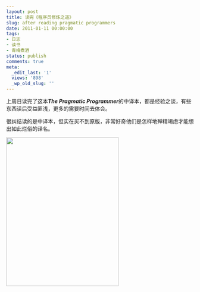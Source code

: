 ```yaml
---
layout: post
title: 读完《程序员修炼之道》
slug: after reading pragmatic programmers
date: 2011-01-11 00:00:00
tags:
- 日志
- 读书
- 青梅煮酒
status: publish
comments: true
meta:
  _edit_last: '1'
  views: '898'
  _wp_old_slug: ''
---
```

上周日读完了这本<strong><em>The Pragmatic Programmer</em></strong>的中译本，都是经验之谈，有些东西读后受益匪浅，更多的需要时间去体会。

很纠结读的是中译本，但实在买不到原版，非常好奇他们是怎样地殚精竭虑才能想出如此烂俗的译名。

<a href="http://picasaweb.google.com/lh/photo/jtr_krg4zxuQ2SjAY6_msw?feat=embedwebsite"><img src="http://lh4.ggpht.com/_ceUJ_lBTHzc/TSxhb6t4awI/AAAAAAAABiQ/YDce_zvQreQ/s400/%E7%A8%8B%E5%BA%8F%E5%91%98%E4%BF%AE%E7%82%BC%E4%B9%8B%E9%81%93_crop1.jpg" height="400" width="302" /></a>

